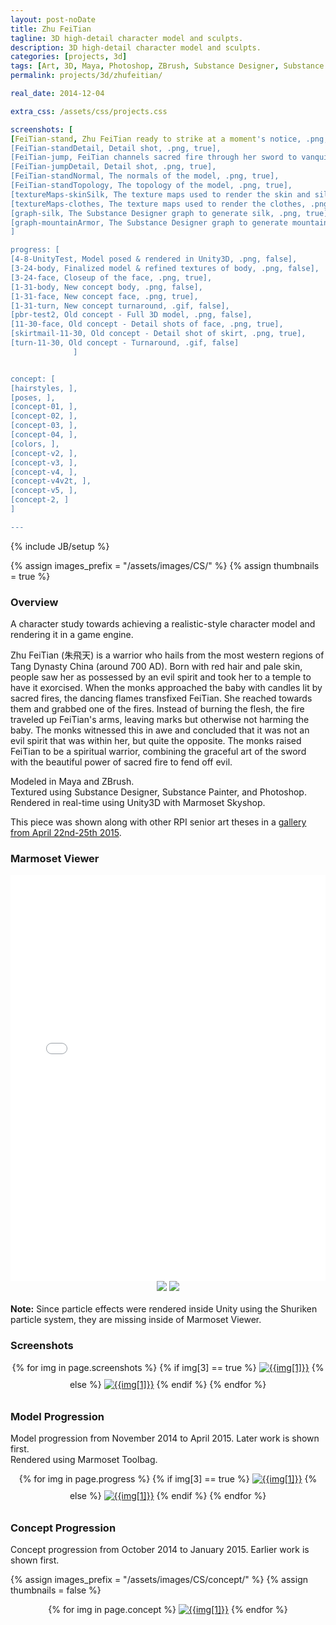 ```yaml
---
layout: post-noDate
title: Zhu FeiTian
tagline: 3D high-detail character model and sculpts.
description: 3D high-detail character model and sculpts.
categories: [projects, 3d]
tags: [Art, 3D, Maya, Photoshop, ZBrush, Substance Designer, Substance Painter, Marmoset Toolbag]
permalink: projects/3d/zhufeitian/

real_date: 2014-12-04

extra_css: /assets/css/projects.css

screenshots: [
[FeiTian-stand, Zhu FeiTian ready to strike at a moment's notice, .png, true],
[FeiTian-standDetail, Detail shot, .png, true],
[FeiTian-jump, FeiTian channels sacred fire through her sword to vanquish her foes, .png, true],
[FeiTian-jumpDetail, Detail shot, .png, true],
[FeiTian-standNormal, The normals of the model, .png, true],
[FeiTian-standTopology, The topology of the model, .png, true],
[textureMaps-skinSilk, The texture maps used to render the skin and silk, .png, true],
[textureMaps-clothes, The texture maps used to render the clothes, .png, true],
[graph-silk, The Substance Designer graph to generate silk, .png, true],
[graph-mountainArmor, The Substance Designer graph to generate mountain armor, .png, true],
]

progress: [
[4-8-UnityTest, Model posed & rendered in Unity3D, .png, false],
[3-24-body, Finalized model & refined textures of body, .png, false],
[3-24-face, Closeup of the face, .png, true],
[1-31-body, New concept body, .png, false],
[1-31-face, New concept face, .png, true],
[1-31-turn, New concept turnaround, .gif, false],
[pbr-test2, Old concept - Full 3D model, .png, false],
[11-30-face, Old concept - Detail shots of face, .png, true],
[skirtmail-11-30, Old concept - Detail shot of skirt, .png, true],
[turn-11-30, Old concept - Turnaround, .gif, false]
              ]


concept: [
[hairstyles, ],
[poses, ],
[concept-01, ],
[concept-02, ],
[concept-03, ],
[concept-04, ],
[colors, ],
[concept-v2, ],
[concept-v3, ],
[concept-v4, ],
[concept-v4v2t, ],
[concept-v5, ],
[concept-2, ]
]

---
```

{% include JB/setup %}

{% assign images_prefix = "/assets/images/CS/" %}
{% assign thumbnails = true %}

<h3>Overview</h3>

A character study towards achieving a realistic-style character model and rendering it in a game engine.

Zhu FeiTian (朱飛天) is a warrior who hails from the most western regions of Tang Dynasty China (around 700 AD). Born with red hair and pale skin, people saw her as possessed by an evil spirit and took her to a temple to have it exorcised. When the monks approached the baby with candles lit by sacred fires, the dancing flames transfixed FeiTian. She reached towards them and grabbed one of the fires. Instead of burning the flesh, the fire traveled up FeiTian's arms, leaving marks but otherwise not harming the baby. The monks witnessed this in awe and concluded that it was not an evil spirit that was within her, but quite the opposite. The monks raised FeiTian to be a spiritual warrior, combining the graceful art of the sword with the beautiful power of sacred fire to fend off evil.

Modeled in Maya and ZBrush. <br>
Textured using Substance Designer, Substance Painter, and Photoshop. <br>
Rendered in real-time using Unity3D with Marmoset Skyshop. <br>

This piece was shown along with other RPI senior art theses in a [gallery from April 22nd-25th 2015](/blog/2015/04/06/iridesence/).

<h3>Marmoset Viewer</h3>
<iframe src="/assets/viewer/feitian-stand.html" name="viewerframe" allowfullscreen="true" width="100%" height="650px" style="border: 0px" class="img-responsive"></iframe>

<div style="text-align: center;">
<a href="/assets/viewer/feitian-stand.html" target="viewerframe"><img src="{{images_prefix}}stand.png" class="img-responsive"></a>
<a href="/assets/viewer/feitian-attack.html" target="viewerframe"><img src="{{images_prefix}}attack.png" class="img-responsive"></a>
</div>

<br>
<b>Note:</b> Since particle effects were rendered inside Unity using the Shuriken particle system, they are missing inside of Marmoset Viewer.

<h3>Screenshots</h3>

<div id="slideshow3" style="text-align: center;">
{% for img in page.screenshots %}
    {% if img[3] == true %}
    <a href="{{images_prefix}}{{img[0]}}{{img[2]}}"><img src= "{{images_prefix}}{{img[0]}}-tn{{img[2]}}" alt="{{img[1]}}" class="img-responsive" style="margin-bottom: 10px"></a>
    {% else %}
    <a href="{{images_prefix}}{{img[0]}}{{img[2]}}"><img src= "{{images_prefix}}{{img[0]}}{{img[2]}}" alt="{{img[1]}}" class="img-responsive" style="margin-bottom: 10px"></a>
    {% endif %}
{% endfor %}
</div>

<script>
    $('#slideshow3').photobox('a', {history:false, time:0, counter:false});
</script>

<h3>Model Progression</h3>

Model progression from November 2014 to April 2015. Later work is shown first.<br>
Rendered using Marmoset Toolbag. <br>

<div id="slideshow" style="text-align: center;">
{% for img in page.progress %}
    {% if img[3] == true %}
    <a href="{{images_prefix}}{{img[0]}}{{img[2]}}"><img src= "{{images_prefix}}{{img[0]}}-tn{{img[2]}}" alt="{{img[1]}}" class="img-responsive" style="margin-bottom: 10px"></a>
    {% else %}
    <a href="{{images_prefix}}{{img[0]}}{{img[2]}}"><img src= "{{images_prefix}}{{img[0]}}{{img[2]}}" alt="{{img[1]}}" class="img-responsive" style="margin-bottom: 10px"></a>
    {% endif %}
{% endfor %}
</div>

<script>
    $('#slideshow').photobox('a', {history:false, time:0, counter:false});
</script>


<h3 id="concepts">Concept Progression</h3>

Concept progression from October 2014 to January 2015. Earlier work is shown first.<br>

{% assign images_prefix = "/assets/images/CS/concept/" %}
{% assign thumbnails = false %}

<div id="slideshow2" style="text-align: center;">
{% for img in page.concept %}
    <a href="{{images_prefix}}{{img[0]}}.png"><img src= "{{images_prefix}}{{img[0]}}-tn.png" alt="{{img[1]}}" class="img-responsive" style="margin-bottom: 10px"></a>
{% endfor %}
</div>

<script>
    $('#slideshow2').photobox('a', {history:false, time:0, counter:false});
</script>

&nbsp;
